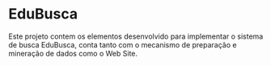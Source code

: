 # EduBusca
Este projeto contem os elementos desenvolvido para implementar o sistema de busca EduBusca, conta tanto com o mecanismo de preparação e mineração de dados como o Web Site.
